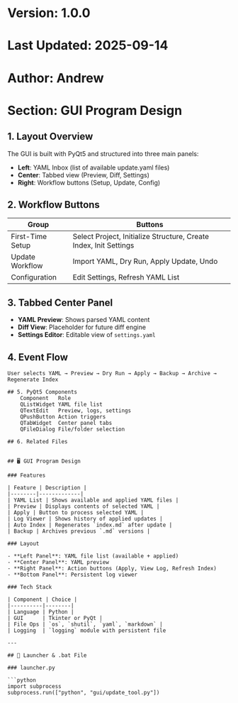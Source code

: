 # Version: 1.0.0  
# Last Updated: 2025-09-14  
# Author: Andrew  
# Section: GUI Program Design

## 1. Layout Overview

The GUI is built with PyQt5 and structured into three main panels:

- **Left**: YAML Inbox (list of available update.yaml files)
- **Center**: Tabbed view (Preview, Diff, Settings)
- **Right**: Workflow buttons (Setup, Update, Config)

## 2. Workflow Buttons

| Group              | Buttons |
|--------------------|---------|
| First-Time Setup   | Select Project, Initialize Structure, Create Index, Init Settings |
| Update Workflow    | Import YAML, Dry Run, Apply Update, Undo |
| Configuration      | Edit Settings, Refresh YAML List |

## 3. Tabbed Center Panel

- **YAML Preview**: Shows parsed YAML content
- **Diff View**: Placeholder for future diff engine
- **Settings Editor**: Editable view of `settings.yaml`

## 4. Event Flow

```text
User selects YAML → Preview → Dry Run → Apply → Backup → Archive → Regenerate Index

## 5. PyQt5 Components
	Component	Role
	QListWidget	YAML file list
	QTextEdit	Preview, logs, settings
	QPushButton	Action triggers
	QTabWidget	Center panel tabs
	QFileDialog	File/folder selection

## 6. Related Files


## 🖥️ GUI Program Design

### Features

| Feature | Description |
|--------|-------------|
| YAML List | Shows available and applied YAML files |
| Preview | Displays contents of selected YAML |
| Apply | Button to process selected YAML |
| Log Viewer | Shows history of applied updates |
| Auto Index | Regenerates `index.md` after update |
| Backup | Archives previous `.md` versions |

### Layout

- **Left Panel**: YAML file list (available + applied)
- **Center Panel**: YAML preview
- **Right Panel**: Action buttons (Apply, View Log, Refresh Index)
- **Bottom Panel**: Persistent log viewer

### Tech Stack

| Component | Choice |
|----------|--------|
| Language | Python |
| GUI      | Tkinter or PyQt |
| File Ops | `os`, `shutil`, `yaml`, `markdown` |
| Logging  | `logging` module with persistent file

---

## 🚀 Launcher & .bat File

### launcher.py

```python
import subprocess
subprocess.run(["python", "gui/update_tool.py"])
